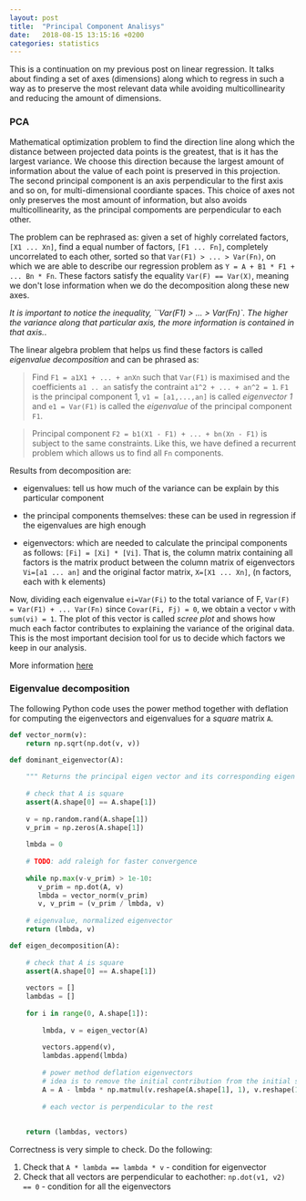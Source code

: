 ```yaml
---
layout: post
title:  "Principal Component Analisys"
date:   2018-08-15 13:15:16 +0200
categories: statistics
---
```

This is a continuation on my previous post on linear regression. It talks about finding a set of axes (dimensions) along which to regress in such a way as to preserve the most relevant data while avoiding multicollinearity and reducing the amount of dimensions.

### PCA

Mathematical optimization problem to find the direction line along which the distance between projected data points is the greatest, that is it has the largest variance. We choose this direction because the largest amount of information about the value of each point is preserved in this projection. The second principal component is an axis perpendicular to the first axis and so on, for multi-dimensional coordiante spaces. This choice of axes not only preserves the most amount of information, but also avoids multicollinearity, as the principal compoments are perpendicular to each other.

The problem can be rephrased as: given a set of highly correlated factors, `[X1 ... Xn]`, find a equal number of factors, `[F1 ... Fn]`, completely uncorrelated to each other, sorted so that `Var(F1) > ... > Var(Fn)`, on which we are able to describe our regression problem as `Y = A + B1 * F1 + ... Bn * Fn`. These factors satisfy the equality `Var(F) == Var(X)`, meaning we don't lose information when we do the decomposition along these new axes. 

*It is important to notice the inequality, ``Var(F1) > ... > Var(Fn)`. The higher the variance along that particular axis, the more information is contained in that axis.*.  

The linear algebra problem that helps us find these factors is called *eigenvalue decomposition* and can be phrased as:

> Find `F1 = a1X1 + ... + anXn` such that `Var(F1)` is maximised and the coefficients `a1 .. an` satisfy the contraint `a1^2 + ... + an^2 = 1`. `F1` is the principal component 1, `v1 = [a1,...,an]` is called *eigenvector 1* and `e1 = Var(F1)` is called the *eigenvalue* of the principal component `F1`.

> Principal component `F2 = b1(X1 - F1) + ... + bn(Xn - F1)` is subject to the same constraints. Like this, we have defined a recurrent problem which allows us to find all `Fn` components.

Results from decomposition are:

- eigenvalues: tell us how much of the variance can be explain by this particular component

- the principal components themselves: these can be used in regression if the eigenvalues are high enough

- eigenvectors: which are needed to calculate the principal components as follows:
`[Fi] = [Xi] * [Vi]`. That is, the column matrix containing all factors is the matrix product between the column matrix of eigenvectors `Vi=[a1 ... an]` and the original factor matrix, `X=[X1 ... Xn]`, (n factors, each with k elements)

Now, dividing each eigenvalue `ei=Var(Fi)` to the total variance of F, `Var(F) = Var(F1) + ... Var(Fn)` since `Covar(Fi, Fj) = 0`, we obtain a vector `v` with `sum(vi) = 1`. The plot of this vector is called *scree plot* and shows how much each factor contributes to explaining the variance of the original data. This is the most important decision tool for us to decide which factors we keep in our analysis.

More information [here](https://en.wikipedia.org/wiki/Eigendecomposition_of_a_matrix)

### Eigenvalue decomposition

The following Python code uses the power method together with deflation for computing the eigenvectors and eigenvalues for a *square* matrix `A`.

```python
def vector_norm(v):
    return np.sqrt(np.dot(v, v))

def dominant_eigenvector(A):
    
    """ Returns the principal eigen vector and its corresponding eigen value. uses the power method technique """
    
    # check that A is square
    assert(A.shape[0] == A.shape[1])
    
    v = np.random.rand(A.shape[1])
    v_prim = np.zeros(A.shape[1])
    
    lmbda = 0
    
    # TODO: add raleigh for faster convergence
    
    while np.max(v-v_prim) > 1e-10:
       v_prim = np.dot(A, v)
       lmbda = vector_norm(v_prim)
       v, v_prim = (v_prim / lmbda, v)
       
    # eigenvalue, normalized eigenvector
    return (lmbda, v)

def eigen_decomposition(A):
    
    # check that A is square
    assert(A.shape[0] == A.shape[1])
    
    vectors = []
    lambdas = []
    
    for i in range(0, A.shape[1]):
        
        lmbda, v = eigen_vector(A)
        
        vectors.append(v),
        lambdas.append(lmbda)
        
        # power method deflation eigenvectors
        # idea is to remove the initial contribution from the initial space
        A = A - lmbda * np.matmul(v.reshape(A.shape[1], 1), v.reshape(1, A.shape[1]))
        
        # each vector is perpendicular to the rest
       
    
    return (lambdas, vectors)
```

Correctness is very simple to check. Do the following:

1. Check that `A * lambda == lambda * v` - condition for eigenvector
2. Check that all vectors are perpendicular to eachother: `np.dot(v1, v2) == 0` - condition for all the eigenvectors
